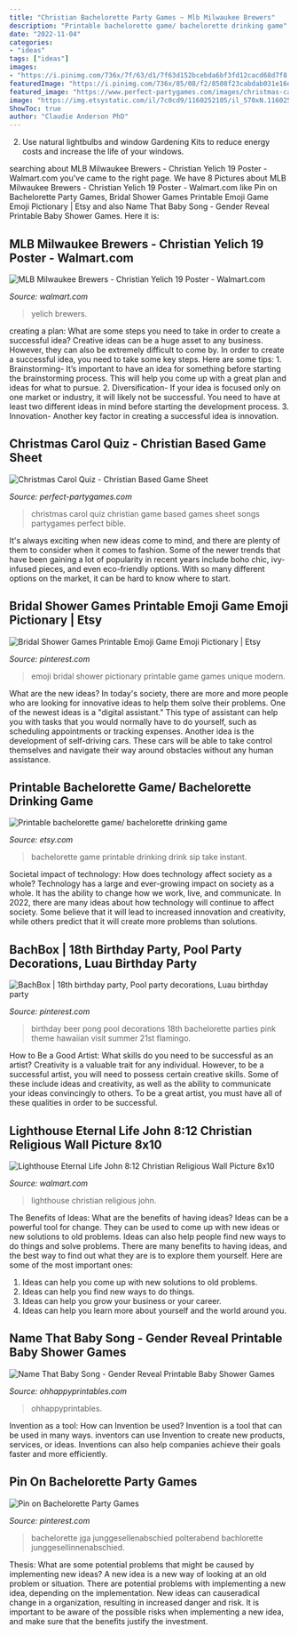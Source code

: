 ```yaml
---
title: "Christian Bachelorette Party Games ~ Mlb Milwaukee Brewers"
description: "Printable bachelorette game/ bachelorette drinking game"
date: "2022-11-04"
categories:
- "ideas"
tags: ["ideas"]
images:
- "https://i.pinimg.com/736x/7f/63/d1/7f63d152bcebda6bf3fd12cacd68d7f8.jpg"
featuredImage: "https://i.pinimg.com/736x/85/08/f2/8508f23cabdab031e16d85adb3cbe711.jpg"
featured_image: "https://www.perfect-partygames.com/images/christmas-carol-quiz-christian-based-songs-1.jpg"
image: "https://img.etsystatic.com/il/7c0cd9/1160252105/il_570xN.1160252105_pa2r.jpg"
ShowToc: true
author: "Claudie Anderson PhD"
---
```



2. Use natural lightbulbs and window Gardening Kits to reduce energy costs and increase the life of your windows.

	

		
searching about MLB Milwaukee Brewers - Christian Yelich 19 Poster - Walmart.com you've came to the right page. We have 8 Pictures about MLB Milwaukee Brewers - Christian Yelich 19 Poster - Walmart.com like Pin on Bachelorette Party Games, Bridal Shower Games Printable Emoji Game Emoji Pictionary | Etsy and also Name That Baby Song - Gender Reveal Printable Baby Shower Games. Here it is:
		
    
## MLB Milwaukee Brewers - Christian Yelich 19 Poster - Walmart.com

<img loading=lazy src="https://i5.walmartimages.com/asr/e615374e-9ff6-4b51-99f8-76bcefd2407a.ac21008eb1257b00e275c6b46bd09d08.jpeg" onerror="this.onerror=null;this.src='https://tse1.mm.bing.net/th?id=OIP.cSvv6FYHfhCG9kJCcwq8AAHaLQ&amp;pid=15.1';" alt="MLB Milwaukee Brewers - Christian Yelich 19 Poster - Walmart.com">

_Source: walmart.com_

>yelich brewers. 

	

creating a plan: What are some steps you need to take in order to create a successful idea?
Creative ideas can be a huge asset to any business. However, they can also be extremely difficult to come by. In order to create a successful idea, you need to take some key steps. Here are some tips: 1. Brainstorming- It’s important to have an idea for something before starting the brainstorming process. This will help you come up with a great plan and ideas for what to pursue. 2. Diversification- If your idea is focused only on one market or industry, it will likely not be successful. You need to have at least two different ideas in mind before starting the development process. 3. Innovation- Another key factor in creating a successful idea is innovation.

    
## Christmas Carol Quiz - Christian Based Game Sheet

<img loading=lazy src="https://www.perfect-partygames.com/images/christmas-carol-quiz-christian-based-songs-1.jpg" onerror="this.onerror=null;this.src='https://tse4.mm.bing.net/th?id=OIP.QSf182mLtsolA-CA-xekMQAAAA&amp;pid=15.1';" alt="Christmas Carol Quiz - Christian Based Game Sheet">

_Source: perfect-partygames.com_

>christmas carol quiz christian game based games sheet songs partygames perfect bible. 

	

It's always exciting when new ideas come to mind, and there are plenty of them to consider when it comes to fashion. Some of the newer trends that have been gaining a lot of popularity in recent years include boho chic, ivy-infused pieces, and even eco-friendly options. With so many different options on the market, it can be hard to know where to start.

    
## Bridal Shower Games Printable Emoji Game Emoji Pictionary | Etsy

<img loading=lazy src="https://i.pinimg.com/736x/7f/63/d1/7f63d152bcebda6bf3fd12cacd68d7f8.jpg" onerror="this.onerror=null;this.src='https://tse2.mm.bing.net/th?id=OIP._n3ufuAEdSUk_6II-vbSBQHaKX&amp;pid=15.1';" alt="Bridal Shower Games Printable Emoji Game Emoji Pictionary | Etsy">

_Source: pinterest.com_

>emoji bridal shower pictionary printable game games unique modern. 

	

What are the new ideas?
In today's society, there are more and more people who are looking for innovative ideas to help them solve their problems. One of the newest ideas is a "digital assistant." This type of assistant can help you with tasks that you would normally have to do yourself, such as scheduling appointments or tracking expenses. Another idea is the development of self-driving cars. These cars will be able to take control themselves and navigate their way around obstacles without any human assistance.

    
## Printable Bachelorette Game/ Bachelorette Drinking Game

<img loading=lazy src="https://img.etsystatic.com/il/7c0cd9/1160252105/il_570xN.1160252105_pa2r.jpg" onerror="this.onerror=null;this.src='https://tse3.mm.bing.net/th?id=OIP.VaRAdenbx4Ku6ofuq7zbqgHaKX&amp;pid=15.1';" alt="Printable bachelorette game/ bachelorette drinking game">

_Source: etsy.com_

>bachelorette game printable drinking drink sip take instant. 

	

Societal impact of technology: How does technology affect society as a whole?
Technology has a large and ever-growing impact on society as a whole. It has the ability to change how we work, live, and communicate. In 2022, there are many ideas about how technology will continue to affect society. Some believe that it will lead to increased innovation and creativity, while others predict that it will create more problems than solutions.

    
## BachBox | 18th Birthday Party, Pool Party Decorations, Luau Birthday Party

<img loading=lazy src="https://i.pinimg.com/736x/24/5c/ae/245caefb624307c839e09e95d04eae89.jpg" onerror="this.onerror=null;this.src='https://tse4.mm.bing.net/th?id=OIP.FHktzsi0Av-VpJgMOBOWGwHaLH&amp;pid=15.1';" alt="BachBox | 18th birthday party, Pool party decorations, Luau birthday party">

_Source: pinterest.com_

>birthday beer pong pool decorations 18th bachelorette parties pink theme hawaiian visit summer 21st flamingo. 

	

How to Be a Good Artist: What skills do you need to be successful as an artist?
Creativity is a valuable trait for any individual. However, to be a successful artist, you will need to possess certain creative skills. Some of these include ideas and creativity, as well as the ability to communicate your ideas convincingly to others. To be a great artist, you must have all of these qualities in order to be successful.

    
## Lighthouse Eternal Life John 8:12 Christian Religious Wall Picture 8x10

<img loading=lazy src="https://i5.walmartimages.com/asr/00c4a5a3-383a-4419-8c41-db858307f1a3_1.bf991146ee63ccfe19606b924d83df6b.jpeg" onerror="this.onerror=null;this.src='https://tse1.mm.bing.net/th?id=OIP.65DmX9eLdrOBntNrE79UPwHaJ4&amp;pid=15.1';" alt="Lighthouse Eternal Life John 8:12 Christian Religious Wall Picture 8x10">

_Source: walmart.com_

>lighthouse christian religious john. 

	

The Benefits of Ideas: What are the benefits of having ideas?
Ideas can be a powerful tool for change. They can be used to come up with new ideas or new solutions to old problems. Ideas can also help people find new ways to do things and solve problems. There are many benefits to having ideas, and the best way to find out what they are is to explore them yourself. Here are some of the most important ones: 
1. Ideas can help you come up with new solutions to old problems.
2. Ideas can help you find new ways to do things.
3. Ideas can help you grow your business or your career.
4. Ideas can help you learn more about yourself and the world around you.

    
## Name That Baby Song - Gender Reveal Printable Baby Shower Games

<img loading=lazy src="https://cdn.shopify.com/s/files/1/2411/3585/products/GR_Name_That_Baby_Song_4_1200x1200.jpg?v=1556673576" onerror="this.onerror=null;this.src='https://tse1.mm.bing.net/th?id=OIP.Ct3NXm-2eR0Tc6FrOcGGegHaHa&amp;pid=15.1';" alt="Name That Baby Song - Gender Reveal Printable Baby Shower Games">

_Source: ohhappyprintables.com_

>ohhappyprintables. 

	

Invention as a tool: How can Invention be used?
Invention is a tool that can be used in many ways. inventors can use Invention to create new products, services, or ideas. Inventions can also help companies achieve their goals faster and more efficiently.

    
## Pin On Bachelorette Party Games

<img loading=lazy src="https://i.pinimg.com/736x/85/08/f2/8508f23cabdab031e16d85adb3cbe711.jpg" onerror="this.onerror=null;this.src='https://tse4.mm.bing.net/th?id=OIP.1K9htKC3jkX03svyE_Co0wAAAA&amp;pid=15.1';" alt="Pin on Bachelorette Party Games">

_Source: pinterest.com_

>bachelorette jga junggesellenabschied polterabend bachlorette junggesellinnenabschied. 

	

Thesis: What are some potential problems that might be caused by implementing new ideas?
A new idea is a new way of looking at an old problem or situation. There are potential problems with implementing a new idea, depending on the implementation. New ideas can causeradical change in a organization, resulting in increased danger and risk. It is important to be aware of the possible risks when implementing a new idea, and make sure that the benefits justify the investment.

